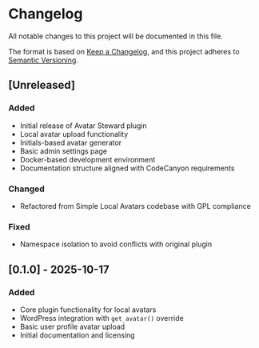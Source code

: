 # Changelog

All notable changes to this project will be documented in this file.

The format is based on [Keep a Changelog](https://keepachangelog.com/en/1.0.0/),
and this project adheres to [Semantic Versioning](https://semver.org/spec/v2.0.0.html).

## [Unreleased]

### Added
- Initial release of Avatar Steward plugin
- Local avatar upload functionality
- Initials-based avatar generator
- Basic admin settings page
- Docker-based development environment
- Documentation structure aligned with CodeCanyon requirements

### Changed
- Refactored from Simple Local Avatars codebase with GPL compliance

### Fixed
- Namespace isolation to avoid conflicts with original plugin

## [0.1.0] - 2025-10-17

### Added
- Core plugin functionality for local avatars
- WordPress integration with `get_avatar()` override
- Basic user profile avatar upload
- Initial documentation and licensing